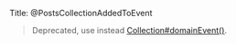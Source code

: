 Title: @PostsCollectionAddedToEvent

> Deprecated, use instead [Collection#domainEvent()](./Collection.html).
